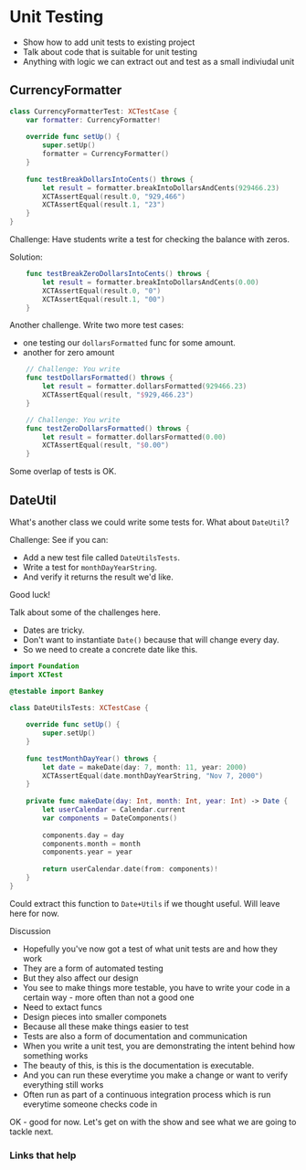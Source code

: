 # Unit Testing

- Show how to add unit tests to existing project
- Talk about code that is suitable for unit testing
 - Anything with logic we can extract out and test as a small indiviudal unit

## CurrencyFormatter

```swift
class CurrencyFormatterTest: XCTestCase {
    var formatter: CurrencyFormatter!
    
    override func setUp() {
        super.setUp()
        formatter = CurrencyFormatter()
    }
    
    func testBreakDollarsIntoCents() throws {
        let result = formatter.breakIntoDollarsAndCents(929466.23)
        XCTAssertEqual(result.0, "929,466")
        XCTAssertEqual(result.1, "23")
    }
}
```

Challenge: Have students write a test for checking the balance with zeros.

Solution:

```swift
    func testBreakZeroDollarsIntoCents() throws {
        let result = formatter.breakIntoDollarsAndCents(0.00)
        XCTAssertEqual(result.0, "0")
        XCTAssertEqual(result.1, "00")
    }
```

Another challenge. Write two more test cases:

- one testing our `dollarsFormatted` func for some amount.
- another for zero amount

```swift
    // Challenge: You write
    func testDollarsFormatted() throws {
        let result = formatter.dollarsFormatted(929466.23)
        XCTAssertEqual(result, "$929,466.23")
    }

    // Challenge: You write
    func testZeroDollarsFormatted() throws {
        let result = formatter.dollarsFormatted(0.00)
        XCTAssertEqual(result, "$0.00")
    }
```

Some overlap of tests is OK.

## DateUtil

What's another class we could write some tests for. What about `DateUtil`?

Challenge: See if you can:

- Add a new test file called `DateUtilsTests`.
- Write a test for `monthDayYearString`.
- And verify it returns the result we'd like.

Good luck!

Talk about some of the challenges here. 

- Dates are tricky.
- Don't want to instantiate `Date()` because that will change every day.
- So we need to create a concrete date like this.

```swift
import Foundation
import XCTest

@testable import Bankey

class DateUtilsTests: XCTestCase {
    
    override func setUp() {
        super.setUp()
    }
    
    func testMonthDayYear() throws {
        let date = makeDate(day: 7, month: 11, year: 2000)
        XCTAssertEqual(date.monthDayYearString, "Nov 7, 2000")
    }
    
    private func makeDate(day: Int, month: Int, year: Int) -> Date {
        let userCalendar = Calendar.current
        var components = DateComponents()
         
        components.day = day
        components.month = month
        components.year = year
         
        return userCalendar.date(from: components)!
    }
}
```

Could extract this function to `Date+Utils` if we thought useful. Will leave here for now.

Discussion

- Hopefully you've now got a test of what unit tests are and how they work
- They are a form of automated testing
- But they also affect our design
- You see to make things more testable, you have to write your code in a certain way - more often than not a good one
 - Need to extact funcs
 - Design pieces into smaller componets
 - Because all these make things easier to test
- Tests are also a form of documentation and communication
- When you write a unit test, you are demonstrating the intent behind how something works
- The beauty of this, is this is the documentation is executable.
- And you can run these everytime you make a change or want to verify everything still works
- Often run as part of a continuous integration process which is run everytime someone checks code in

OK - good for now. Let's get on with the show and see what we are going to tackle next.


### Links that help

